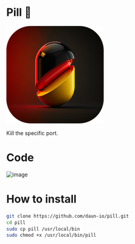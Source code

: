 # Pill 💊

![pill](pill.png)

Kill the specific port.

# Code

![image](https://user-images.githubusercontent.com/21135812/209298258-d112fed9-f716-4638-b9c5-fdccc8266692.png)

# How to install

```bash
git clone https://github.com/daun-io/pill.git
cd pill
sudo cp pill /usr/local/bin
sudo chmod +x /usr/local/bin/pill
```
